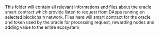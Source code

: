 This folder will contain all relevant informations and files about the oracle smart contract which provide listen to request from DApps running on selected blockchain network.
Files here will smart contract for the oracle and token used by the oracle for processing request, rewarding nodes and adding value to the entire ecosystem
